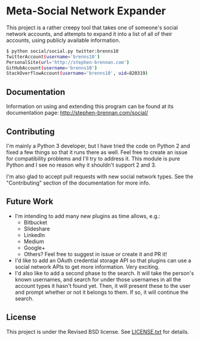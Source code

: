 Meta-Social Network Expander
============================

This project is a rather creepy tool that takes one of someone's social network
accounts, and attempts to expand it into a list of all of their accounts, using
publicly available information.

```bash
$ python social/social.py twitter:brenns10
TwitterAccount(username='brenns10')
PersonalSite(url='http://stephen-brennan.com')
GitHubAccount(username='brenns10')
StackOverflowAccount(username='brenns10', uid=820319)
```

Documentation
-------------

Information on using and extending this program can be found at its
documentation page: http://stephen-brennan.com/social/

Contributing
------------

I'm mainly a Python 3 developer, but I have tried the code on Python 2 and fixed
a few things so that it runs there as well.  Feel free to create an issue for
compatibility problems and I'll try to address it.  This module is pure Python
and I see no reason why it shouldn't support 2 and 3.

I'm also glad to accept pull requests with new social network types.  See the
"Contributing" section of the documentation for more info.

Future Work
-----------

- I'm intending to add many new plugins as time allows, e.g.:
    - Bitbucket
    - Slideshare
    - LinkedIn
    - Medium
    - Google+
    - Others?  Feel free to suggest in issue or create it and PR it!
- I'd like to add an OAuth credential storage API so that plugins can use a
  social network APIs to get more information.  Very exciting.
- I'd also like to add a second phase to the search.  It will take the person's
  known usernames, and search for under those usernames in all the account types
  it hasn't found yet.  Then, it will present these to the user and prompt
  whether or not it belongs to them.  If so, it will continue the search.

License
-------

This project is under the Revised BSD license.  See [LICENSE.txt](LICENSE.txt)
for details.
